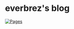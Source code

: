 # everbrez's blog
[![Pages](https://github.com/everbrez/everbrez.github.io/actions/workflows/pages.yml/badge.svg)](https://github.com/everbrez/everbrez.github.io/actions/workflows/pages.yml)

